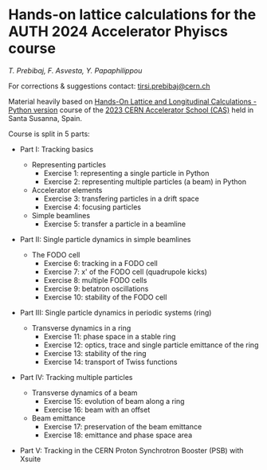 # Hands-on lattice calculations for the AUTH 2024 Accelerator Phyiscs course
*T. Prebibaj, F. Asvesta, Y. Papaphilippou*

For corrections & suggestions contact: [tirsi.prebibaj@cern.ch](mailto:tirsi.prebibaj@cern.ch)

Material heavily based on [Hands-On Lattice and Longitudinal Calculations - Python version](https://github.com/cerncas/hands-on-lattice-exercises) course of the [2023 CERN Accelerator School (CAS)](https://indico.cern.ch/event/1226773/) held in Santa Susanna, Spain.

Course is split in 5 parts:

- Part I: Tracking basics
    - Representing particles
        - Exercise 1: representing a single particle in Python
        - Exercise 2: representing multiple particles (a beam) in Python
    - Accelerator elements
        - Exercise 3: transfering particles in a drift space
        - Exercise 4: focusing particles 
    - Simple beamlines
        - Exercise 5: transfer a particle in a beamline

- Part II: Single particle dynamics in simple beamlines
    - The FODO cell
        - Exercise 6: tracking in a FODO cell
        - Exercise 7: x' of the FODO cell (quadrupole kicks)
        - Exercise 8: multiple FODO cells
        - Exercise 9: betatron oscillations
        - Exercise 10: stability of the FODO cell

- Part III: Single particle dynamics in periodic systems (ring)
    - Transverse dynamics in a ring
        - Exercise 11: phase space in a stable ring
        - Exercise 12: optics, trace and single particle emittance of the ring
        - Exercise 13: stability of the ring
        - Exercise 14: transport of Twiss functions

- Part IV: Tracking multiple particles
    - Transverse dynamics of a beam
        - Exercise 15: evolution of beam along a ring
        - Exercise 16: beam with an offset 
    - Beam emittance
        - Exercise 17: preservation of the beam emittance
        - Exercise 18: emittance and phase space area

- Part V: Tracking in the CERN Proton Synchrotron Booster (PSB) with Xsuite
